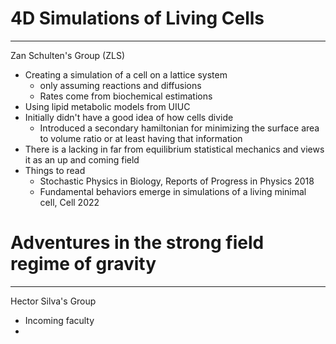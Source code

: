 # 4D Simulations of Living Cells
---
Zan Schulten's Group (ZLS)
- Creating a simulation of a cell on a lattice system
	- only assuming reactions and diffusions
	- Rates come from biochemical estimations
- Using lipid metabolic models from UIUC
- Initially didn't have a good idea of how cells divide
	- Introduced a secondary hamiltonian for minimizing the surface area to volume ratio or at least having that information
- There is a lacking in far from equilibrium statistical mechanics and views it as an up and coming field
- Things to read
	- Stochastic Physics in Biology, Reports of Progress in Physics 2018
	- Fundamental behaviors emerge in simulations of a living minimal cell, Cell 2022

# Adventures in the strong field regime of gravity
---
Hector Silva's Group
- Incoming faculty
- 